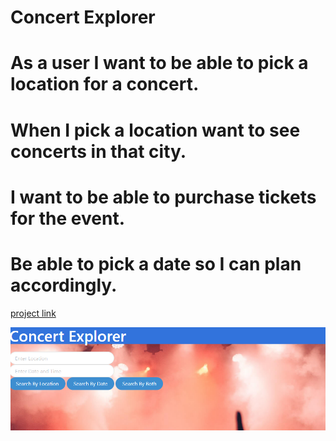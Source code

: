 # Concert Explorer

# As a user I want to be able to pick a location for a concert.

# When I pick a location want to see concerts in that city.

# I want to be able to purchase tickets for the event.

# Be able to pick a date so I can plan accordingly.



[project link](https://samschool789.github.io/sporting-events/)

![image](./assets/Images/READMEimg.png)